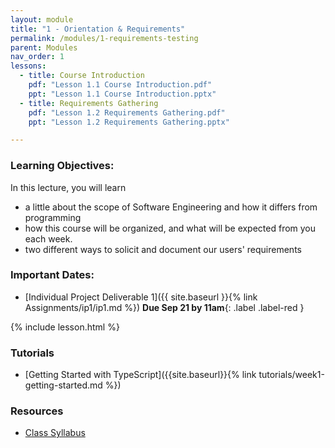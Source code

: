 ```yaml
---
layout: module
title: "1 - Orientation & Requirements"
permalink: /modules/1-requirements-testing
parent: Modules
nav_order: 1
lessons: 
  - title: Course Introduction
    pdf: "Lesson 1.1 Course Introduction.pdf"
    ppt: "Lesson 1.1 Course Introduction.pptx"
  - title: Requirements Gathering
    pdf: "Lesson 1.2 Requirements Gathering.pdf" 
    ppt: "Lesson 1.2 Requirements Gathering.pptx"

---
```

### Learning Objectives:
In this lecture, you will learn

* a little about the scope of Software Engineering and how it differs from programming
* how this course will be organized, and what will be expected from you each week.
* two different ways to solicit and document our users' requirements

### Important Dates:
* [Individual Project Deliverable 1]({{ site.baseurl }}{% link Assignments/ip1/ip1.md %}) **Due Sep 21 by 11am**{: .label .label-red }

{% include lesson.html %}

### Tutorials
* [Getting Started with TypeScript]({{site.baseurl}}{% link tutorials/week1-getting-started.md %})

### Resources
* [Class Syllabus](https://neu-se.github.io/CS4530-Fall-2022/)